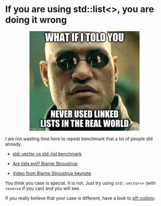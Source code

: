 # If you are using std::list<>, you are doing it wrong

<p align="center"><img src="linked_list.png" width="350"></p>

I am not wasting time here to repeat benchmark that a lot of people did already.

- [std::vector vs std::list benchmark](https://baptiste-wicht.com/posts/2012/11/cpp-benchmark-vector-vs-list.html)

- [Are lists evil? Bjarne Stroustrup](https://isocpp.org/blog/2014/06/stroustrup-lists)

- [Video from Bjarne Stroustrup keynote](https://www.youtube.com/watch?v=YQs6IC-vgmo)

You think you case is special. It is not. Just try using `std::vector<>`
 (with `reserve` if you can) and you will see.
 
 If you really believe that your case is different, have a look to
 [plf::colony](https://plflib.org/colony.htm).
 
  



